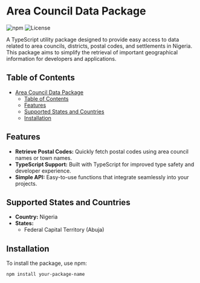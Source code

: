 # Area Council Data Package

![npm](https://img.shields.io/npm/v/nigerian-postal-data) ![License](https://img.shields.io/badge/license-MIT-green)

A TypeScript utility package designed to provide easy access to data related to area councils, districts, postal codes, and settlements in Nigeria. This package aims to simplify the retrieval of important geographical information for developers and applications.

## Table of Contents

- [Area Council Data Package](#area-council-data-package)
  - [Table of Contents](#table-of-contents)
  - [Features](#features)
  - [Supported States and Countries](#supported-states-and-countries)
  - [Installation](#installation)

## Features

- **Retrieve Postal Codes:** Quickly fetch postal codes using area council names or town names.
- **TypeScript Support:** Built with TypeScript for improved type safety and developer experience.
- **Simple API:** Easy-to-use functions that integrate seamlessly into your projects.

## Supported States and Countries

- **Country:** Nigeria
- **States:** 
  - Federal Capital Territory (Abuja)

## Installation

To install the package, use npm:

```bash
npm install your-package-name
